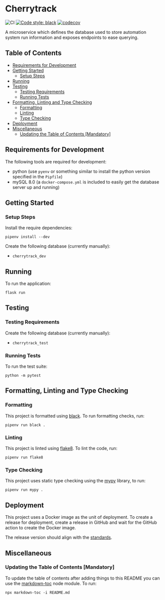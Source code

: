 # Cherrytrack

![CI](https://github.com/sanger/cherrytrack/workflows/CI/badge.svg)
[![Code style: black](https://img.shields.io/badge/code%20style-black-000000.svg)](https://github.com/psf/black)
[![codecov](https://codecov.io/gh/sanger/cherrytrack/branch/develop/graph/badge.svg)](https://codecov.io/gh/sanger/cherrytrack)

A microservice which defines the database used to store automation system run information and
exposes endpoints to ease querying.

## Table of Contents

<!-- toc -->

- [Requirements for Development](#requirements-for-development)
- [Getting Started](#getting-started)
  * [Setup Steps](#setup-steps)
- [Running](#running)
- [Testing](#testing)
  * [Testing Requirements](#testing-requirements)
  * [Running Tests](#running-tests)
- [Formatting, Linting and Type Checking](#formatting-linting-and-type-checking)
  * [Formatting](#formatting)
  * [Linting](#linting)
  * [Type Checking](#type-checking)
- [Deployment](#deployment)
- [Miscellaneous](#miscellaneous)
  * [Updating the Table of Contents [Mandatory]](#updating-the-table-of-contents-mandatory)

<!-- tocstop -->

## Requirements for Development

The following tools are required for development:

- python (use `pyenv` or something similar to install the python version specified in the `Pipfile`)
- mySQL 8.0 (a `docker-compose.yml` is included to easily get the database server up and running)

## Getting Started

### Setup Steps

Install the require dependencies:

    pipenv install --dev

Create the following database (currently manually):

- `cherrytrack_dev`

## Running

To run the application:

    flask run

## Testing

### Testing Requirements

Create the following database (currently manually):

- `cherrytrack_test`

### Running Tests

To run the test suite:

    python -m pytest

## Formatting, Linting and Type Checking

### Formatting

This project is formatted using [black](https://github.com/psf/black). To run formatting checks,
run:

    pipenv run black .

### Linting

This project is linted using [flake8](https://github.com/pycqa/flake8). To lint the code, run:

    pipenv run flake8

### Type Checking

This project uses static type checking using the [mypy](https://github.com/python/mypy) library, to
run:

    pipenv run mypy .

## Deployment

This project uses a Docker image as the unit of deployment. To create a release for deployment,
create a release in GitHub and wait for the GitHub action to create the Docker image.

The release version should align with the [standards](./standards.md).

## Miscellaneous

### Updating the Table of Contents [Mandatory]

To update the table of contents after adding things to this README you can use the [markdown-toc](https://github.com/jonschlinkert/markdown-toc)
node module. To run:

    npx markdown-toc -i README.md
